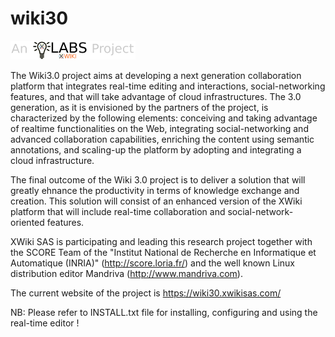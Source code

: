 # wiki30

[![XWiki labs logo](https://raw.githubusercontent.com/xwiki-labs/xwiki-labs-logo/master/projects/xwikilabs/xlabs-project.png "XWiki labs")](https://labs.xwiki.com/xwiki/bin/view/Main/WebHome)

The Wiki3.0 project aims at developing a next generation collaboration
platform that integrates real-time editing and interactions,
social-networking features, and that will take advantage of cloud
infrastructures. The 3.0 generation, as it is envisioned by the partners
of the project, is characterized by the following elements: conceiving
and taking advantage of realtime functionalities on the Web, integrating
social-networking and advanced collaboration capabilities, enriching the
content using semantic annotations, and scaling-up the platform by adopting
and integrating a cloud infrastructure.

The final outcome of the Wiki 3.0 project is to deliver a solution that
will greatly ehnance the productivity in terms of knowledge exchange
and creation. This solution will consist of an enhanced version of
the XWiki platform that will include real-time collaboration and
social-network-oriented features.

XWiki SAS is participating and leading this research project together with
the SCORE Team of the "Institut National de Recherche en Informatique et
Automatique (INRIA)" (http://score.loria.fr/) and the well known Linux
distribution editor Mandriva (http://www.mandriva.com).

The current website of the project is https://wiki30.xwikisas.com/

NB: Please refer to INSTALL.txt file for installing, configuring and using the real-time editor !

